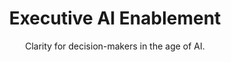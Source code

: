 ---
title: "Executive AI Enablement"
subtitle: "Clarity for decision-makers in the age of AI."
description: "Private briefings, team workshops, and custom playbooks designed for non-technical leaders.
We translate AI into strategy, risk, and opportunity — so your leadership team makes better calls and avoids expensive mistakes."
price: "$5,000/mo"
weight: 2
--- 